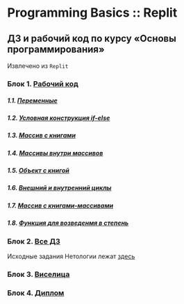 # Programming Basics :: Replit
## ДЗ и рабочий код по курсу «Основы программирования»
Извлечено из `Replit`

### Блок 1. [Рабочий код](./basics_1-Main/)
##### 1.1. [Переменные](./basics_1-Main//1-MyFirstNode.js)
##### 1.2. [Условная конструкция if-else](./basics_1-Main/2-itCaseUpload.js)
##### 1.3. [Массив с книгами](./basics_1-Main/3-booksMassive.js)
##### 1.4. [Массивы внутри массивов](./basics_1-Main/4-massive-inside-booksMassive.js)
##### 1.5. [Объект с книгой](./basics_1-Main/5-object-of-Book.js)
##### 1.6. [Внешний и внутренний циклы](./basics_1-Main/6-outer-and-inner-loops.js)
##### 1.7. [Массив с книгами-массивами](./basics_1-Main/7-books-Massive.js)
##### 1.8. [Функция для возведенмя в степень](./basics_1-Main/8-exponentiation-function.js)

### Блок 2. [Все ДЗ](./basics_2-Homework/)
Исходные задания Нетологии лежат [здесь](https://github.com/netology-code/pb-homeworks/)
### Блок 3. [Виселица](./basics_3-Gallows/)
### Блок 4. [Диплом](./basics_4-Diploma/)